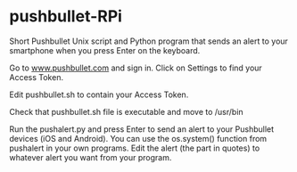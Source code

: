 # pushbullet-RPi
Short Pushbullet Unix script and Python program that sends an alert to your smartphone when you press Enter on the keyboard.

Go to www.pushbullet.com and sign in. Click on Settings to find your Access Token.

Edit pushbullet.sh to contain your Access Token. 

Check that pushbullet.sh file is executable and move to /usr/bin 

Run the pushalert.py and press Enter to send an alert to your Pushbullet devices (iOS and Android). You can use the os.system() function from pushalert in your own programs. Edit the alert (the part in quotes) to whatever alert you want from your program.

